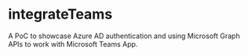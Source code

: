 # integrateTeams
A PoC to showcase Azure AD authentication and using Microsoft Graph APIs to work with Microsoft Teams App.
